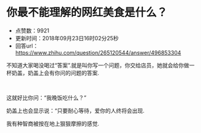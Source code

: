 # 你最不能理解的网红美食是什么？
- 点赞数：9921
- 更新时间：2018年09月23日16时02分25秒
- 回答url：https://www.zhihu.com/question/265120544/answer/496853304
<body>
 <p data-pid="HGiHDyPh">不知道大家喝没喝过“答案”.就是叫你写一个问题，你交给店员，她就会给你做一杯奶盖，奶盖上会有你问的问题的答案.</p>
 <p class="ztext-empty-paragraph"><br></p>
 <p data-pid="WPf1awQX">这就好比你问：“我晚饭吃什么？”</p>
 <p data-pid="6hHTkvTx">奶盖上也会显示说：“只要耐心等待，爱你的人终将会出现.</p>
 <p data-pid="q4TC3SwR">我有种智商被按在地上狠狠摩擦的感觉.</p>
 <p></p>
</body>